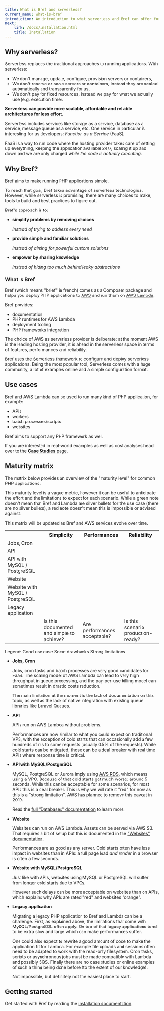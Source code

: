```yaml
---
title: What is Bref and serverless?
current_menu: what-is-bref
introduction: An introduction to what serverless and Bref can offer for PHP applications.
next:
    link: /docs/installation.html
    title: Installation
---
```


## Why serverless?

Serverless replaces the traditional approaches to running applications. With serverless:

- We don't manage, update, configure, provision servers or containers,
- We don't reserve or scale servers or containers, instead they are scaled automatically and transparently for us,
- We don't pay for fixed resources, instead we pay for what we actually use (e.g. execution time).

**Serverless can provide more scalable, affordable and reliable architectures for less effort.**

Serverless includes services like storage as a service, database as a service, message queue as a service, etc. One service in particular is interesting for us developers: *Function as a Service* (FaaS).

FaaS is a way to run code where the hosting provider takes care of setting up everything, keeping the application available 24/7, scaling it up and down and we are only charged *while the code is actually executing*.

## Why Bref?

<p class="text-xl">
Bref aims to make running PHP applications simple.
</p>

To reach that goal, Bref takes advantage of serverless technologies. However, while serverless is promising, there are many choices to make, tools to build and best practices to figure out.

Bref's approach is to:

- **simplify problems by removing choices**

    *instead of trying to address every need*
- **provide simple and familiar solutions**

    *instead of aiming for powerful custom solutions*
- **empower by sharing knowledge**

    *instead of hiding too much behind leaky abstractions*

### What is Bref

Bref (which means "brief" in french) comes as a Composer package and helps you deploy PHP applications to [AWS](https://aws.amazon.com) and run them on [AWS Lambda](https://aws.amazon.com/lambda/).

Bref provides:

- documentation
- PHP runtimes for AWS Lambda
- deployment tooling
- PHP frameworks integration

The choice of AWS as serverless provider is deliberate: at the moment AWS is the leading hosting provider, it is ahead in the serverless space in terms of features, performances and reliability.

Bref uses [the Serverless framework](https://serverless.com/) to configure and deploy serverless applications. Being the most popular tool, Serverless comes with a huge community, a lot of examples online and a simple configuration format.

## Use cases

Bref and AWS Lambda can be used to run many kind of PHP application, for example:

- APIs
- workers
- batch processes/scripts
- websites

Bref aims to support any PHP framework as well.

If you are interested in real-world examples as well as cost analyses head over to the [**Case Studies** page](case-studies.md).

## Maturity matrix

The matrix below provides an overview of the "maturity level" for common PHP applications.

This maturity level is a vague metric, however it can be useful to anticipate the effort and the limitations to expect for each scenario. While a green note doesn't mean that Bref and Lambda are silver bullets for the use case (there are no silver bullets), a red note doesn't mean this is impossible or advised against.

This matrix will be updated as Bref and AWS services evolve over time.

<table class="w-full text-xs sm:text-sm text-gray-700 mt-8 mb-5 table-fixed">
    <tr class="bg-gray-100">
        <th class="p-4"></th>
        <th class="font-normal p-4 border-b border-gray-400">Simplicity</th>
        <th class="font-normal p-4 border-b border-gray-400">Performances</th>
        <th class="font-normal p-4 border-b border-gray-400">Reliability</th>
    </tr>
    <tr class="border-b border-gray-200">
        <td class="p-4 bg-gray-100 font-bold border-r border-gray-400">
            Jobs, Cron
        </td>
        <td class="p-4 text-center">
            <span class="maturity-icon shadow bg-orange-400"></span>
        </td>
        <td class="p-4 text-center">
            <span class="maturity-icon shadow bg-green-400"></span>
        </td>
        <td class="p-4 text-center">
            <span class="maturity-icon shadow bg-green-400"></span>
        </td>
    </tr>
    <tr class="border-b border-gray-200">
        <td class="p-4 bg-gray-100 font-bold border-r border-gray-400">API</td>
        <td class="p-4 text-center">
            <span class="maturity-icon shadow bg-green-400"></span>
        </td>
        <td class="p-4 text-center">
            <span class="maturity-icon shadow bg-green-400"></span>
        </td>
        <td class="p-4 text-center">
            <span class="maturity-icon shadow bg-green-400"></span>
        </td>
    </tr>
    <tr class="border-b border-gray-200">
        <td class="p-4 bg-gray-100 font-bold border-r border-gray-400">API with MySQL / PostgreSQL</td>
        <td class="p-4 text-center">
            <span class="maturity-icon shadow bg-green-400"></span>
        </td>
        <td class="p-4 text-center">
            <span class="maturity-icon shadow bg-red-400"></span>
        </td>
        <td class="p-4 text-center">
            <span class="maturity-icon shadow bg-orange-400"></span>
        </td>
    </tr>
    <tr class="border-b border-gray-200">
        <td class="p-4 bg-gray-100 font-bold border-r border-gray-400">Website</td>
        <td class="p-4 text-center">
            <span class="maturity-icon shadow bg-green-400"></span>
        </td>
        <td class="p-4 text-center">
            <span class="maturity-icon shadow bg-green-400"></span>
        </td>
        <td class="p-4 text-center">
            <span class="maturity-icon shadow bg-green-400"></span>
        </td>
    </tr>
    <tr class="border-b border-gray-200">
        <td class="p-4 bg-gray-100 font-bold border-r border-gray-400">Website with MySQL / PostgreSQL</td>
        <td class="p-4 text-center">
            <span class="maturity-icon shadow bg-green-400"></span>
        </td>
        <td class="p-4 text-center">
            <span class="maturity-icon shadow bg-orange-400"></span>
        </td>
        <td class="p-4 text-center">
            <span class="maturity-icon shadow bg-orange-400"></span>
        </td>
    </tr>
    <tr class="border-b border-gray-200">
        <td class="p-4 bg-gray-100 font-bold border-r border-gray-400">Legacy application</td>
        <td class="p-4 text-center">
            <span class="maturity-icon shadow bg-red-400"></span>
        </td>
        <td class="p-4 text-center">
            <span class="maturity-icon shadow bg-orange-400"></span>
        </td>
        <td class="p-4 text-center">
            <span class="maturity-icon shadow bg-red-400"></span>
        </td>
    </tr>
    <tr class="text-xs text-center leading-normal text-gray-600">
        <td></td>
        <td class="p-3">
            Is this documented and simple to achieve?
        </td>
        <td class="p-3">
            Are performances acceptable?
        </td>
        <td class="p-3">
            Is this scenario production-ready?
        </td>
    </tr>
</table>

<div class="text-left text-xs text-gray-700 mb-8">
    Legend:
    <span class="inline-block my-1 mx-1 sm:mx-2 bg-green-100 text-green-600 rounded-full px-4 py-1">Good use case</span>
    <span class="inline-block my-1 mx-1 sm:mx-2 bg-orange-100 text-orange-600 rounded-full px-4 py-1">Some drawbacks</span>
    <span class="inline-block my-1 ml-1 sm:ml-2 bg-red-100 text-red-600 rounded-full px-4 py-1">Strong limitations</span>
</div>

- **Jobs, Cron**

    Jobs, cron tasks and batch processes are very good candidates for FaaS. The scaling model of AWS Lambda can lead to very high throughput in queue processing, and the pay-per-use billing model can sometimes result in drastic costs reduction.
    
    The main limitation at the moment is the lack of documentation on this topic, as well as the lack of native integration with existing queue libraries like Laravel Queues.

- **API**

    APIs run on AWS Lambda without problems.
    
    Performances are now similar to what you could expect on traditional VPS, with the exception of cold starts that can occasionally add a few hundreds of ms to some requests (usually 0.5% of the requests). While cold starts can be mitigated, those can be a deal breaker with real time APIs where response time is critical.

- **API with MySQL/PostgreSQL**

    MySQL, PostgreSQL or Aurora imply using [AWS RDS](https://aws.amazon.com/rds/), which means using a VPC. Because of that cold starts get much worse: around 5 seconds. While this can be acceptable for some scenarios, for most APIs this is a deal breaker. This is why we will rate it "red" for now as this is a "strong limitation". AWS has planned to remove this caveat in 2019.
    
    Read the [full "Databases" documentation](/docs/environment/database.md) to learn more.

- **Website**

    Websites can run on AWS Lambda. Assets can be served via AWS S3. That requires a bit of setup but this is documented in the ["Websites" documentation](/docs/websites.md).
    
    Performances are as good as any server. Cold starts often have less impact in websites than in APIs: a full page load *and render* in a browser is often a few seconds.

- **Website with MySQL/PostgreSQL**

    Just like with APIs, websites using MySQL or PostgreSQL will suffer from longer cold starts due to VPCs.
    
    However such delays can be more acceptable on websites than on APIs, which explains why APIs are rated "red" and websites "orange".

- **Legacy application**

    Migrating a legacy PHP application to Bref and Lambda can be a challenge. First, as explained above, the limitations that come with MySQL/PostgreSQL often apply. On top of that legacy applications tend to be extra slow and large which can make performances suffer.
    
    One could also expect to rewrite a good amount of code to make the application fit for Lambda. For example file uploads and sessions often need to be adapted to work with the read-only filesystem. Cron tasks, scripts or asynchronous jobs must be made compatible with Lambda and possibly SQS. Finally there are no case studies or online examples of such a thing being done before (to the extent of our knowledge).
    
    Not impossible, but definitely not the easiest place to start.

## Getting started

Get started with Bref by reading the [installation documentation](installation.md).
